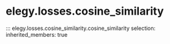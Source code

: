 
# elegy.losses.cosine_similarity
::: elegy.losses.cosine_similarity.cosine_similarity
    selection:
        inherited_members: true